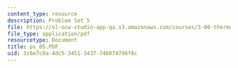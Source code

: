 ```yaml
---
content_type: resource
description: Problem Set 5
file: https://ol-ocw-studio-app-qa.s3.amazonaws.com/courses/3-00-thermodynamics-of-materials-fall-2002/3c6e7c0a4dc534513437746074796f6c_ps_05.PDF
file_type: application/pdf
resourcetype: Document
title: ps_05.PDF
uid: 3c6e7c0a-4dc5-3451-3437-746074796f6c
---
```


